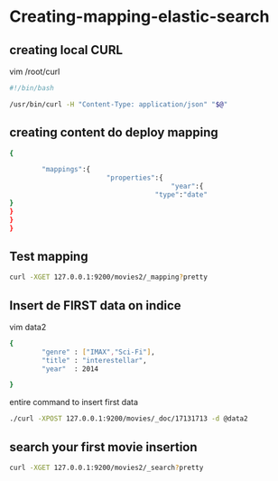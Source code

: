 # Creating-mapping-elastic-search


## creating local CURL

vim /root/curl
```bash
#!/bin/bash

/usr/bin/curl -H "Content-Type: application/json" "$@"
```

## creating content do deploy mapping
```bash
{

        "mappings":{
                        "properties":{
                                        "year":{
                                    "type":"date"
}
}
}
}

```

## Test mapping
```bash
curl -XGET 127.0.0.1:9200/movies2/_mapping?pretty
```



## Insert de FIRST data on indice
vim data2
```bash
{
        "genre" : ["IMAX","Sci-Fi"],
        "title" : "interestellar",
        "year"  : 2014

}
```

entire command to insert first data
```bash
./curl -XPOST 127.0.0.1:9200/movies/_doc/17131713 -d @data2
```

## search your first movie insertion
```bash
curl -XGET 127.0.0.1:9200/movies2/_search?pretty
```


```bash

```


```bash

```


```bash

```


```bash

```


```bash

```


```bash

```


```bash

```


```bash

```
